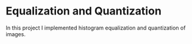# Equalization and Quantization
In this project I implemented histogram equalization and quantization of images.

